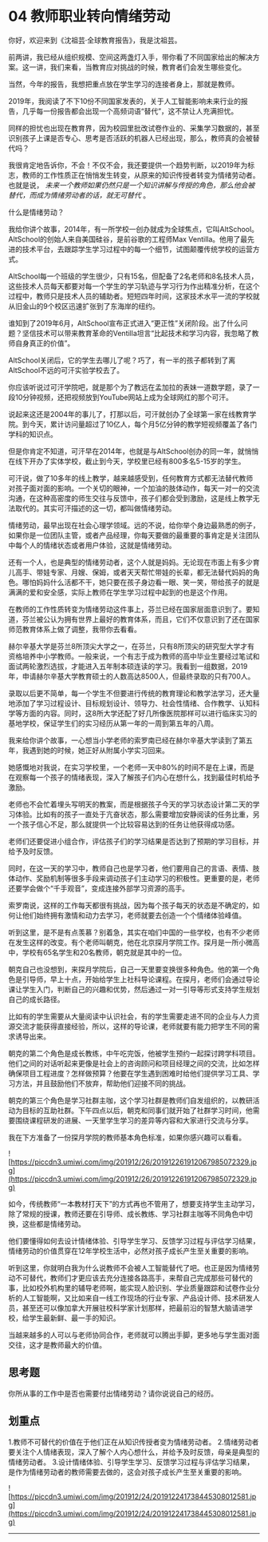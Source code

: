 # 04 教师职业转向情绪劳动

你好，欢迎来到《沈祖芸·全球教育报告》，我是沈祖芸。

前两讲，我已经从组织规模、空间这两盏灯入手，带你看了不同国家给出的解决方案。这一讲，我们来看，当教育应对挑战的时候，教育者们会发生哪些变化。

当然，今年的报告，我想把重点放在学生学习的连接者身上，那就是教师。

2019年，我阅读了不下10份不同国家发表的，关于人工智能影响未来行业的报告，几乎每一份报告都会出现一个高频词语“替代”，这不禁让人充满担忧。

同样的担忧也出现在教育界，因为校园里批改试卷作业的、采集学习数据的，甚至识别孩子上课是否专心、思考是否活跃的机器人已经出现，那么，教师真的会被替代吗？

我很肯定地告诉你，不会！不仅不会，我还要提供一个趋势判断，以2019年为标志，教师的工作性质正在悄悄发生转变，从原来的知识传授者转变为情绪劳动者。也就是说， *未来一个教师如果仍然只是一个知识讲解与传授的角色，那么他会被替代，而成为情绪劳动者的话，就无可替代* 。

什么是情绪劳动？

我给你讲个故事，2014年，有一所学校一创办就成为全球焦点，它叫AltSchool。AltSchool的创始人来自美国硅谷，是前谷歌的工程师Max Ventilla。他用了最先进的技术平台，去跟踪学生学习过程中的每一个细节，试图颠覆传统学校的运营方式。

AltSchool每一个班级的学生很少，只有15名，但配备了2名老师和8名技术人员，这些技术人员每天都要对每一个学生的学习轨迹与学习行为作出精准分析，在这个过程中，教师只是技术人员的辅助者。短短四年时间，这家技术水平一流的学校就从旧金山的9个校区迅速扩张到了东海岸的纽约。

谁知到了2019年6月，AltSchool宣布正式进入“更正性”关闭阶段。出了什么问题？坚信技术可以带来教育革命的Ventilla坦言“比起技术和学习内容，我忽略了教师自身真正的价值”。

AltSchool关闭后，它的学生去哪儿了呢？巧了，有一半的孩子都转到了离AltSchool不远的可汗实验学校去了。

你应该听说过可汗学院吧，就是那个为了教远在孟加拉的表妹一道数学题，录了一段10分钟视频，还把视频放到YouTube网站上成为全球网红的那个可汗。

说起来这还是2004年的事儿了，打那以后，可汗就创办了全球第一家在线教育学院。到今天，累计访问量超过了10亿人，每个月5亿分钟的教学短视频覆盖了各门学科的知识点。

但是你肯定不知道，可汗早在2014年，也就是与AltSchool创办的同一年，就悄悄在线下开办了实体学校，截止到今天，学校里已经有800多名5-15岁的学生。

可汗说，做了10多年的线上教学，越来越感受到，任何教育方式都无法替代教师对孩子面对面的影响。一个关切的眼神，一个加油的肢体动作，每天一对一的交流沟通，在这种高密度的师生交往与反馈中，孩子们都会受到激励，这是线上教学无法取代的。其实可汗描述的这一切，都叫做情绪劳动。

情绪劳动，最早出现在社会心理学领域。远的不说，给你举个身边最熟悉的例子，如果你是一位团队主管，或者产品经理，你每天要做的最重要的事肯定是关注团队中每个人的情绪状态或者用户体验，这就是情绪劳动。

还有一个人，也是典型的情绪劳动者，这个人就是妈妈。无论现在市面上有多少育儿高手、带娃专家、月嫂、保姆，或者天天帮忙带娃的长辈，都无法替代妈妈的角色。哪怕妈妈什么活都不干，她只要在孩子身边看一眼、笑一笑，带给孩子的就是满满的爱和安全感，实际上教师在学生学习过程中起到的也是这个作用。

在教师的工作性质转变为情绪劳动这件事上，芬兰已经在国家层面意识到了。要知道，芬兰被公认为拥有世界上最好的教育体系，而且，它们不仅意识到了还在国家师范教育体系上做了调整，我带你去看看。

赫尔辛基大学是芬兰8所顶尖大学之一，在芬兰，只有8所顶尖的研究型大学才有资格培养中小学教师。一般来说，一个有志于成为教师的高中毕业生要经过笔试和面试两轮激烈选拔，才能进入五年制本硕连读的学习。我看到一组数据，2019年，申请赫尔辛基大学教育硕士的人数高达8500人，但最终录取的只有700人。

录取以后更不简单，每一个学生不但要进行传统的教育理论和教学法学习，还大量地添加了学习过程设计、目标规划设计、领导力、社会性情绪、合作教学、认知科学等方面的内容。同时，这8所大学还配了好几所像医院那样可以进行临床实习的基地学校，保证学生们的实习经历从第一年的一周到第五年的八周。

我来给你讲个故事，一心想当小学老师的索罗南已经在赫尔辛基大学读到了第五年，我遇到她的时候，她正好从附属小学实习回来。

她感慨地对我说，在实习学校里，一个老师一天中80%的时间不是在上课，而是在观察每一个孩子的情绪表现，深入了解孩子们内心在想什么，找到最佳时机给予激励。

老师也不会忙着埋头写明天的教案，而是根据孩子今天的学习状态设计第二天的学习体验。比如有的孩子一直处于亢奋状态，那么需要增加安静阅读的任务比重，另一个孩子信心不足，那么就提供一个比较容易达到的任务让他获得成功感。

老师们还要促进小组合作，评估孩子们的学习结果是否达到了预期的学习目标，并给予及时反馈。

同时，在这一天的学习中，教师自己也是学习者，他们要用自己的言语、表情、肢体动作、奖励机制等很多手段来调动孩子们主动学习的积极性。更重要的是，老师还要学会做个“千手观音”，变成连接外部学习资源的高手。

索罗南说，这样的工作每天都很有挑战，因为每个孩子每天的状态是不确定的，如何让他们始终拥有激情和动力去学习，老师就要去创造一个个情绪体验峰值。

听到这里，是不是有点羡慕？别着急，其实在咱们中国的一些学校，也有不少老师在发生这样的改变。有个老师叫朝克，他在北京探月学院工作。探月是一所小微高中，学校有65名学生和20名教师，朝克就是其中的一位。

朝克自己也没想到，来探月学院后，自己一天里要变换很多种角色。他的第一个角色是引导师，早上十点，开始给学生上社科导论课程。在探月，老师们会通过导论课让学生入门，判断自己的兴趣和优势，然后通过一对一引导等形式支持学生规划自己的成长路径。

比如有的学生需要从大量阅读中认识社会，有的学生需要走进不同的企业与人力资源交流才能获得直接经验，所以，这样的导论课，老师就要有能力把学生不同的需求诱导出来。

朝克的第二个角色是成长教练，中午吃完饭，他被学生预约一起探讨跨学科项目。他们之间的对话听起来更像是社会上的咨询顾问和项目经理之间的交流，比如怎样确保项目工程进度？怎样做预算？他要在学生遇到困难时给他们提供学习工具、学习方法，并且鼓励他们不放弃，帮助他们迎接不同的挑战。

朝克的第三个角色是学习社群主咖，这个学习社群是教师们自发组织的，以教研活动为目标的互助社群。下午四点以后，朝克和同事们就开始了社群学习时间，他需要围绕课程研发的进展、一天里学生学习的差异等内容和大家进行交流与分享。

我在下方准备了一份探月学院的教师基本角色标准，如果你感兴趣可以看看。

![https://piccdn3.umiwi.com/img/201912/26/201912261912067985072329.jpg](https://piccdn3.umiwi.com/img/201912/26/201912261912067985072329.jpg)

如今，传统教师“一本教材打天下”的方式再也不管用了，想要支持学生主动学习，除了常规的授课，教师还要在引导师、成长教练、学习社群主咖等不同角色中切换，这些都是情绪劳动。

他们要懂得如何去设计情绪体验、引导学生学习、反馈学习过程与评估学习结果，情绪劳动的价值贯穿在12年学校生活中，必然对孩子成长产生至关重要的影响。

听到这里，你就明白我为什么说教师不会被人工智能替代了吧。也正是因为情绪劳动不可替代，教师们才更应该去充分连接各路高手，来帮自己完成那些可替代的事，比如校外机构里的辅导老师啊，能实现人脸识别、学业质量跟踪和试卷作业分析的人工智能啊，又比如来自一线工作现场的行业专家、产品设计师、技术研发人员，甚至还可以像加拿大开展驻校科学家计划那样，把最前沿的智慧大脑请进学校，给学生最新鲜、最一手的知识。

当越来越多的人可以与老师协同合作，老师就可以腾出手脚，更多地与学生面对面交往，这才是教师最大的价值。

## 思考题

你所从事的工作中是否也需要付出情绪劳动？请你说说自己的经历。

## 划重点

1.教师不可替代的价值在于他们正在从知识传授者变为情绪劳动者。
2.情绪劳动者要关注个人情绪表现，深入了解个人内心想什么，并给予及时反馈，母亲是典型的情绪劳动者。
3.设计情绪体验、引导学生学习、反馈学习过程与评估学习结果，是作为情绪劳动者的教师需要去做的，这会对孩子成长产生至关重要的影响。

![https://piccdn3.umiwi.com/img/201912/24/201912241738445308012581.jpg](https://piccdn3.umiwi.com/img/201912/24/201912241738445308012581.jpg)

---
